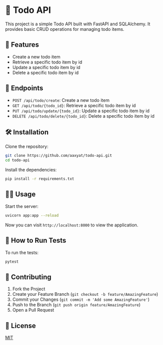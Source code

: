 # 📝 Todo API

This project is a simple Todo API built with FastAPI and SQLAlchemy. It provides basic CRUD operations for managing todo items.

## 🌟 Features

- Create a new todo item
- Retrieve a specific todo item by id
- Update a specific todo item by id
- Delete a specific todo item by id

## 🚀 Endpoints

- `POST /api/todo/create`: Create a new todo item
- `GET /api/todo/{todo_id}`: Retrieve a specific todo item by id
- `PUT /api/todo/update/{todo_id}`: Update a specific todo item by id
- `DELETE /api/todo/delete/{todo_id}`: Delete a specific todo item by id

## 🛠️ Installation

Clone the repository:

```bash
git clone https://github.com/aaxyat/todo-api.git
cd todo-api
```

Install the dependencies:

```bash
pip install -r requirements.txt
```

## 🏃‍♂️ Usage

Start the server:

```bash
uvicorn app:app --reload
```

Now you can visit `http://localhost:8000` to view the application.

## 🧪 How to Run Tests

To run the tests:

```bash
pytest
```

## 🤝 Contributing

1. Fork the Project
2. Create your Feature Branch (`git checkout -b feature/AmazingFeature`)
3. Commit your Changes (`git commit -m 'Add some AmazingFeature'`)
4. Push to the Branch (`git push origin feature/AmazingFeature`)
5. Open a Pull Request

## 📄 License

[MIT](LICENSE)
